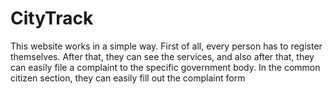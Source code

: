# CityTrack
This website works in a simple way. First of all, every person has to register themselves. After that, they can see the services, and also after that, they can easily file a complaint to the specific government body. In the common citizen section, they can easily fill out the complaint form 
